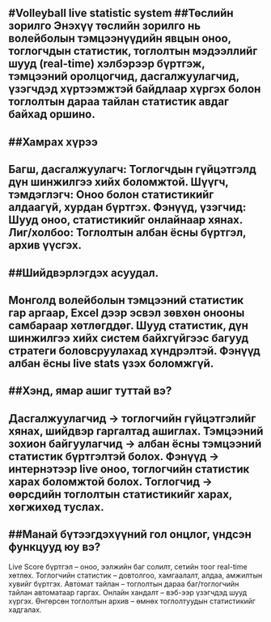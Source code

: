 #Volleyball live statistic system
##Төслийн зорилго
Энэхүү төслийн зорилго нь волейболын тэмцээнүүдийн явцын оноо, тоглогчдын статистик, тоглолтын мэдээллийг шууд (real-time) хэлбэрээр бүртгэж, тэмцээний оролцогчид, дасгалжуулагчид, үзэгчдэд хүртээмжтэй байдлаар хүргэх болон тоглолтын дараа тайлан статистик авдаг байхад оршино.
---
##Хамрах хүрээ
---
Багш, дасгалжуулагч: Тоглогчдын гүйцэтгэлд дүн шинжилгээ хийх боломжтой.
Шүүгч, тэмдэглэгч: Оноо болон статистикийг алдаагүй, хурдан бүртгэх.
Фэнүүд, үзэгчид: Шууд оноо, статистикийг онлайнаар хянах.
Лиг/холбоо: Тоглолтын албан ёсны бүртгэл, архив үүсгэх.
---
##Шийдвэрлэгдэх асуудал.
---
Монголд волейболын тэмцээний статистик гар аргаар, Excel дээр эсвэл зөвхөн онооны самбараар хөтлөгддөг.
Шууд статистик, дүн шинжилгээ хийх систем байхгүйгээс багууд стратеги боловсруулахад хүндрэлтэй.
Фэнүүд албан ёсны live stats үзэх боломжгүй.
---
##Хэнд, ямар ашиг туттай вэ?
---
Дасгалжуулагчид → тоглогчийн гүйцэтгэлийг хянах, шийдвэр гаргалтад ашиглах.
Тэмцээний зохион байгуулагчид → албан ёсны тэмцээний статистик бүртгэлтэй болох.
Фэнүүд → интернэтээр live оноо, тоглогчийн статистик харах боломжтой болох.
Тоглогчид → өөрсдийн тоглолтын статистикийг харах, хөгжихөд туслах.
---
##Манай бүтээгдэхүүний гол онцлог, үндсэн функцууд юу вэ?
---
Live Score бүртгэл – оноо, ээлжийн баг солилт, сетийн тоог real-time хөтлөх.
Тоглогчийн статистик – довтолгоо, хамгаалалт, алдаа, амжилтын хувийг бүртгэх.
Автомат тайлан – тоглолтын дараа баг/тоглогчийн тайлан автоматаар гаргах.
Онлайн хандалт – вэб-ээр үзэгчдэд шууд хүргэх.
Өнгөрсөн тоглолтын архив – өмнөх тоглолтуудын статистикийг хадгалах.
